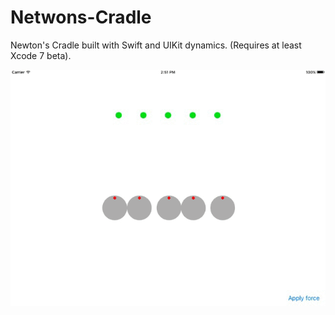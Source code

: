 # Netwons-Cradle
Newton's Cradle built with Swift and UIKit dynamics. (Requires at least Xcode 7 beta).

![](Newtons-Cradle.gif)

